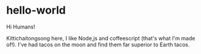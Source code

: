 # hello-world

Hi Humans!

Kittichaitongsong here, I like Node,js and coffeescript (that's what I'm made of!).
I've had tacos on the moon and find them far superior to Earth tacos.
